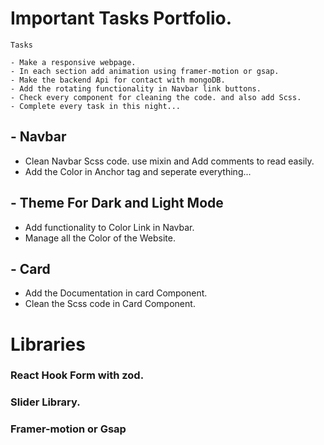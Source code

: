 # Important Tasks Portfolio.
    Tasks
    
    - Make a responsive webpage.
    - In each section add animation using framer-motion or gsap.
    - Make the backend Api for contact with mongoDB.
    - Add the rotating functionality in Navbar link buttons. 
    - Check every component for cleaning the code. and also add Scss. 
    - Complete every task in this night...


## - Navbar
- Clean Navbar Scss code. use mixin and Add comments to read easily.
- Add the Color in Anchor tag and seperate everything...

## - Theme For Dark and Light Mode
- Add functionality to Color Link in Navbar.
- Manage all the Color of the Website.


## - Card
- Add the Documentation in card Component.
- Clean the Scss code in Card Component.

# Libraries 

### React Hook Form with zod.
### Slider Library.
### Framer-motion or Gsap
